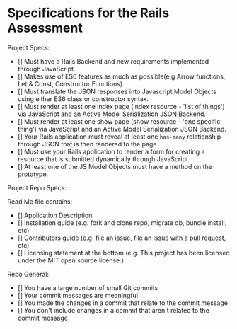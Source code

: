 # Specifications for the Rails Assessment

Project Specs:

- [] Must have a Rails Backend and new requirements implemented through JavaScript.
- [] Makes use of ES6 features as much as possible(e.g Arrow functions, Let & Const, Constructor Functions)
- [] Must translate the JSON responses into Javascript Model Objects using either ES6 class or constructor syntax. 
- [] Must render at least one index page (index resource - 'list of things') via JavaScript and an Active Model Serialization JSON Backend.
- [] Must render at least one show page (show resource - 'one specific thing') via JavaScript and an Active Model Serialization JSON Backend.
- [] Your Rails application must reveal at least one `has-many` relationship through JSON that is then rendered to the page.
- [] Must use your Rails application to render a form for creating a resource that is submitted dynamically through JavaScript.
- [] At least one of the JS Model Objects must have a method on the prototype.

 
Project Repo Specs:

Read Me file contains:

- [] Application Description
- [] Installation guide (e.g. fork and clone repo, migrate db, bundle install, etc)
- [] Contributors guide (e.g. file an issue, file an issue with a pull request, etc)
- [] Licensing statement at the bottom (e.g. This project has been licensed under the MIT open source license.)

Repo General:

- [] You have a large number of small Git commits
- [] Your commit messages are meaningful
- [] You made the changes in a commit that relate to the commit message
- [] You don't include changes in a commit that aren't related to the commit message
